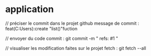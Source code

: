 # application

// préciser le commit dans le projet github
message de commit :
  feat(C:Users):create "list()"fuction

// envoyer du code 
commit :
  git commit -m "
  refs: #1 "

// visualiser les modification faites sur le projet
fetch :
  git fetch --all
